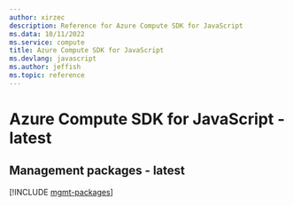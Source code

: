 ```yaml
---
author: xirzec
description: Reference for Azure Compute SDK for JavaScript
ms.data: 10/11/2022
ms.service: compute
title: Azure Compute SDK for JavaScript
ms.devlang: javascript
ms.author: jeffish
ms.topic: reference
---
```

# Azure Compute SDK for JavaScript - latest

## Management packages - latest
[!INCLUDE [mgmt-packages](compute-mgmt-index.md)]